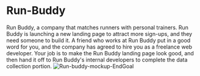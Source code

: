 # Run-Buddy
Run Buddy, a company that matches runners with personal trainers. Run Buddy is launching a new landing page to attract more sign-ups, and they need someone to build it. A friend who works at Run Buddy put in a good word for you, and the company has agreed to hire you as a freelance web developer. Your job is to make the Run Buddy landing page look good, and then hand it off to Run Buddy's internal developers to complete the data collection portion.
![Run-buddy-mockup-EndGoal](https://user-images.githubusercontent.com/77178392/112926751-85ade080-90d9-11eb-89c9-fae9f7ea7388.jpg)
